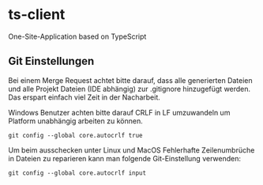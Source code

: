 # ts-client
One-Site-Application based on TypeScript


## Git Einstellungen

Bei einem Merge Request achtet bitte darauf, dass alle generierten Dateien und alle Projekt Dateien (IDE abhängig) zur 
.gitignore hinzugefügt werden. Das erspart einfach viel Zeit in der Nacharbeit. 

Windows Benutzer achten bitte darauf CRLF in LF umzuwandeln um Platform unabhängig arbeiten zu können.

    git config --global core.autocrlf true

Um beim ausschecken unter Linux und MacOS Fehlerhafte Zeilenumbrüche in Dateien zu reparieren kann man folgende
Git-Einstellung verwenden:

    git config --global core.autocrlf input
